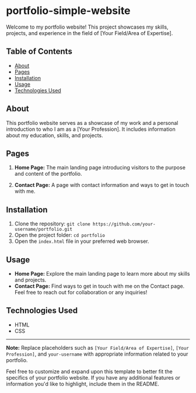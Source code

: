 # portfolio-simple-website


Welcome to my portfolio website! This project showcases my skills, projects, and experience in the field of [Your Field/Area of Expertise].

## Table of Contents

- [About](#about)
- [Pages](#pages)
- [Installation](#installation)
- [Usage](#usage)
- [Technologies Used](#technologies-used)


## About

This portfolio website serves as a showcase of my work and a personal introduction to who I am as a [Your Profession]. It includes information about my education, skills, and projects.

## Pages

1. **Home Page:** The main landing page introducing visitors to the purpose and content of the portfolio.

2. **Contact Page:** A page with contact information and ways to get in touch with me.

## Installation

1. Clone the repository: `git clone https://github.com/your-username/portfolio.git`
2. Open the project folder: `cd portfolio`
3. Open the `index.html` file in your preferred web browser.

## Usage

- **Home Page:** Explore the main landing page to learn more about my skills and projects.
- **Contact Page:** Find ways to get in touch with me on the Contact page. Feel free to reach out for collaboration or any inquiries!

## Technologies Used

- HTML
- CSS

---

**Note:** Replace placeholders such as `[Your Field/Area of Expertise]`, `[Your Profession]`, and `your-username` with appropriate information related to your portfolio.

Feel free to customize and expand upon this template to better fit the specifics of your portfolio website. If you have any additional features or information you'd like to highlight, include them in the README.
